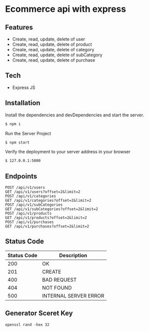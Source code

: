 # Ecommerce api with express

## Features
- Create, read, update, delete of user
- Create, read, update, delete of product 
- Create, read, update, delete of category 
- Create, read, update, delete of subCategory 
- Create, read, update, delete of purchase 

## Tech
- Express JS

## Installation
Install the dependencies and devDependencies and start the server.
```sh
$ npm i
```
Run the Server Project
```sh
$ npm start
```
Verify the deployment to your server address in your browser
```sh
$ 127.0.0.1:5000
```

## Endpoints
```http
POST /api/v1/users 
GET /api/v1/users?offset=2&limit=2
POST /api/v1/categories 
GET /api/v1/categories?offset=2&limit=2
POST /api/v1/subCategories
GET /api/v1/subCategories?offset=2&limit=2
POST /api/v1/products
GET /api/v1/products?offset=2&limit=2
POST /api/v1/purchases
GET /api/v1/purchases?offset=2&limit=2
```
## Status Code
| Status Code | Description |
| ------ | ------ |
| 200  | OK |
| 201 | CREATE |
| 400 | BAD REQUEST |
| 404 | NOT FOUND |
| 500 | INTERNAL SERVER ERROR |


## Generator Sceret Key
```
openssl rand -hex 32
```